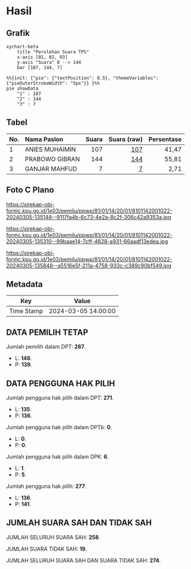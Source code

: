# Hasil

## Grafik

```mermaid
xychart-beta
    title "Perolehan Suara TPS"
    x-axis [01, 02, 03]
    y-axis "Suara" 0 --> 144
    bar [107, 144, 7]
```

```mermaid
%%{init: {"pie": {"textPosition": 0.5}, "themeVariables": {"pieOuterStrokeWidth": "5px"}} }%%
pie showData
    "1" : 107
    "2" : 144
    "3" : 7
```

## Tabel

| No. | Nama Paslon    | Suara | Suara (raw) | Persentase |
|:--- |:-------------- | -----:| -----------:| ----------:|
| 1   | ANIES MUHAIMIN | 107   | [107][p-1]  | 41,47      |
| 2   | PRABOWO GIBRAN | 144   | [144][p-2]  | 55,81      |
| 3   | GANJAR MAHFUD  | 7     | [7][p-3]    | 2,71       |


[p-1]: https://github.com/gigit-pemilu/pemilu-2024-81-maluku/blob/main/pilpres/hitung-suara/sub/81-maluku/sub/01-maluku-tengah/sub/14-salahutu/sub/2001-liang/sub/022-tps/sub/paslon-1.txt
[p-2]: https://github.com/gigit-pemilu/pemilu-2024-81-maluku/blob/main/pilpres/hitung-suara/sub/81-maluku/sub/01-maluku-tengah/sub/14-salahutu/sub/2001-liang/sub/022-tps/sub/paslon-2.txt
[p-3]: https://github.com/gigit-pemilu/pemilu-2024-81-maluku/blob/main/pilpres/hitung-suara/sub/81-maluku/sub/01-maluku-tengah/sub/14-salahutu/sub/2001-liang/sub/022-tps/sub/paslon-3.txt

## Foto C Plano

https://sirekap-obj-formc.kpu.go.id/1e03/pemilu/ppwp/81/01/14/20/01/8101142001022-20240305-135148--9117fa4b-6c73-4e2a-8c2f-306c42a9353a.jpg

https://sirekap-obj-formc.kpu.go.id/1e03/pemilu/ppwp/81/01/14/20/01/8101142001022-20240305-135310--99baae14-7cff-4628-a931-66aadf13edea.jpg

https://sirekap-obj-formc.kpu.go.id/1e03/pemilu/ppwp/81/01/14/20/01/8101142001022-20240305-135848--a5516e5f-211a-4758-933c-c389c90bf549.jpg


## Metadata

| Key        | Value               |
| ---------- | ------------------- |
| Time Stamp | 2024-03-05 14:00:00 |


## DATA PEMILIH TETAP

Jumlah pemilih dalam DPT: **287**.
 * L: **148**.
 * P: **139**.

## DATA PENGGUNA HAK PILIH

Jumlah pengguna hak pilih dalam DPT: **271**.
 * L: **135**.
 * P: **136**.

Jumlah pengguna hak pilih dalam DPTb: **0**.
 * L: **0**.
 * P: **0**.

Jumlah pengguna hak pilih dalam DPK: **6**.
 * L: **1**.
 * P: **5**.

Jumlah pengguna hak pilih: **277**.
 * L: **136**.
 * P: **141**.

## JUMLAH SUARA SAH DAN TIDAK SAH

JUMLAH SELURUH SUARA SAH: **258**.

JUMLAH SUARA TIDAK SAH: **19**.

JUMLAH SELURUH SUARA SAH DAN SUARA TIDAK SAH: **274**.


